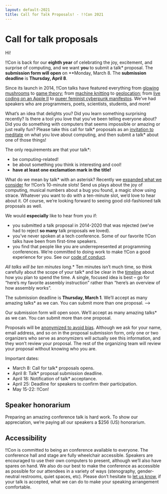 ```yaml
---
layout: default-2021
title: Call for Talk Proposals! - !!Con 2021
---
```


# Call for talk proposals

Hi!

!!Con is back for our **eighth year** of celebrating the joy, excitement, and surprise of computing, and we want **you** to submit a talk* proposal. The **submission form will open** on **Monday, March 8. The **submission deadline** is **Thursday, April 8**.

Since its launch in 2014, !!Con talks have featured everything from [glowing mushrooms](https://www.youtube.com/watch?v=T75FvUDirNM) to [game theory](https://www.youtube.com/watch?v=RHg2JIvoaq0); from [machine knitting](https://www.youtube.com/watch?v=ihqcgrR0azw) to [geolocation](https://www.youtube.com/watch?v=NvShiF4tnMM); from [live coding on an Apple II](https://www.youtube.com/watch?v=DY4t9IHFD4E) to [queer feminist cyberpunk manifestos](https://www.youtube.com/watch?v=5GiQovHaT_g). We’ve had speakers who are programmers, poets, scientists, students, and more!

What’s an idea that delights you? Did you learn something surprising recently? Is there a tool you love that you’ve been telling everyone about? Did you do something with computers that seems impossible or amazing or just really fun? Please take this call for talk* proposals as an [invitation to meditate](https://twitter.com/akaptur/status/583115830621184000) on what you love about computing, and then submit a talk* about one of those things!

The only requirements are that your talk*:

  * be computing-related!
  * be about something you think is interesting and cool!
  * **have at least one exclamation mark in the title!**

What do we mean by talk* with an asterisk? Recently we [expanded what we consider](https://organicdonut.com/2019/01/expanding-the-con-aesthetic/) for !!Con’s 10-minute slots! Send us plays about the joy of computing, musical numbers about a bug you found, a magic show using strace. Whatever you want to do with a ten-minute slot, we’d love to hear about it. Of course, we’re looking forward to seeing good old-fashioned talk proposals as well.

We would **especially** like to hear from you if:

  * you submitted a talk proposal in 2014-2020 that was rejected (we’ve had to reject **so many** talk proposals we loved).
  * you’ve never spoken at a tech conference. Some of our favorite !!Con talks have been from first-time speakers.
  * you find that people like you are underrepresented at programming conferences. We’re committed to doing work to make !!Con a good experience for you. See our [code of conduct](conduct.html).

**All talks* will be ten minutes long.** Ten minutes isn’t much time, so think carefully about the scope of your talk* and be clear in the [timeline](http://composition.al/blog/2017/06/30/how-to-write-a-timeline-for-a-bangbangcon-talk-proposal/) about how you plan to spend the time. A single, focused idea is best – go for “here’s my favorite assembly instruction” rather than “here’s an overview of how assembly works”.

The submission deadline is **Thursday, March 1**. We’ll accept as many amazing talks* as we can. You can submit more than one proposal. -->

Our submission form will open soon. We’ll accept as many amazing talks* as we can. You can submit more than one proposal.

Proposals will be [anonymized to avoid bias](https://organicdonut.com/2018/03/the-con-talk-anonymization-and-selection-process/). Although we ask for your name, email address, and so on in the proposal submission form, only one or two organizers who serve as anonymizers will actually see this information, and they won’t review your proposal. The rest of the organizing team will review your proposal without knowing who you are.

<!-- ## Submit your proposal today! -->

Important dates:

  * March 8: Call for talk* proposals opens.
  * April 8: Talk* proposal submission deadline.
  * April 18: Notification of talk* acceptance.
  * April 25: Deadline for speakers to confirm their participation.
  * May 15-22: !!Con!
  <!-- * March 25: Conference registration opens. -->
  <!-- * April 5: Public announcement of full speaker list. -->
  <!-- * April 26: Public announcement of detailed schedule. -->

<!-- 
## Speaker travel funding

!!Con will be held in NYC. We offer financial assistance for travel expenses (stuff like flights, trains, lodging, and meals while traveling) for outside-of-NYC speakers. If you’re not from the NYC area and you want to request funding, please fill out the relevant section of the proposal submission form.

Because submissions are reviewed anonymously, requesting financial assistance will not affect a proposal’s chances of acceptance.
-->
## Speaker honorarium

Preparing an amazing conference talk is hard work. To show our appreciation, we’re paying all our speakers a $256 (US) honorarium.

## Accessibility

!!Con is committed to being an conference available to everyone. The conference hall and stage are fully wheelchair accessible. Speakers are encouraged to use their own computers to present, although we’ll also have spares on hand. We also do our best to make the conference as accessible as possible for our attendees in a variety of ways (stenography, gender-neutral restrooms, quiet spaces, etc). Please don’t hesitate to [let us know](index.html#organizers), if your talk is accepted, what we can do to make your speaking arrangement comfortable.

<!-- 
## A note about travel

We welcome all speakers, regardless of nationality. We generally expect that accepted speakers who confirm their participation will travel to New York to present their talk in person. However, if any accepted speaker anticipates visa-related difficulties in traveling to the conference, we will make arrangements to enable remote participation, and not require them to attend the conference in order to present their talk. In such a case, [contact us](index.html#organizers) for further guidance.

You can submit your talk* by using this [form](https://docs.google.com/forms/d/e/1FAIpQLSejF7_QPTcLokFdDKKTmA-NQDacZybnCDwoFnEpeoFvHXDWgw/viewform?usp=sf_link). Thanks for submitting to !!Con!
-->
